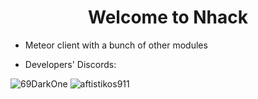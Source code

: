 
<h1 align="center">Welcome to Nhack</h1>

- Meteor client with a bunch of other modules


- Developers' Discords:
<img src="https://img.shields.io/badge/Discord:-69DarkOne-gray.svg?colorA=5865F2&colorB=636ee2&style=for-the-badge" alt="69DarkOne" />
<img src="https://img.shields.io/badge/Discord:-aftistikos911-gray.svg?colorA=5865F2&colorB=636ee2&style=for-the-badge" alt="aftistikos911" />

